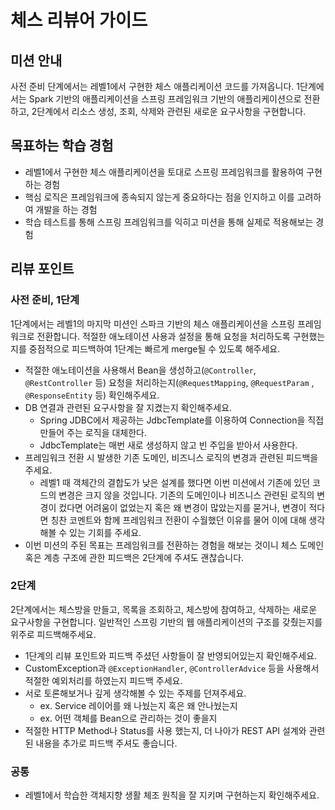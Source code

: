 # 체스 리뷰어 가이드

## 미션 안내

사전 준비 단계에서는 레벨1에서 구현한 체스 애플리케이션 코드를 가져옵니다. 1단계에서는 Spark 기반의 애플리케이션을 스프링 프레임워크 기반의 애플리케이션으로 전환하고, 2단계에서 리소스 생성, 조회, 삭제와
관련된 새로운 요구사항을 구현합니다.

## 목표하는 학습 경험

- 레벨1에서 구현한 체스 애플리케이션을 토대로 스프링 프레임워크를 활용하여 구현하는 경험
- 핵심 로직은 프레임워크에 종속되지 않는게 중요하다는 점을 인지하고 이를 고려하여 개발을 하는 경험
- 학습 테스트를 통해 스프링 프레임워크를 익히고 미션을 통해 실제로 적용해보는 경험

## 리뷰 포인트

### 사전 준비, 1단계

1단계에서는 레벨1의 마지막 미션인 스파크 기반의 체스 애플리케이션을 스프링 프레임워크로 전환합니다. 적절한 애노테이션 사용과 설정을 통해 요청을 처리하도록 구현했는지를 중점적으로 피드백하여 1단계는 빠르게
merge될 수 있도록 해주세요.

- 적절한 애노테이션을 사용해서 Bean을 생성하고(`@Controller`, `@RestController` 등) 요청을 처리하는지(`@RequestMapping`, `@RequestParam`
  , `@ResponseEntity` 등) 확인해주세요.
- DB 연결과 관련된 요구사항을 잘 지켰는지 확인해주세요.
    - Spring JDBC에서 제공하는 JdbcTemplate를 이용하여 Connection을 직접 만들어 주는 로직을 대체한다.
    - JdbcTemplate는 매번 새로 생성하지 않고 빈 주입을 받아서 사용한다.
- 프레임워크 전환 시 발생한 기존 도메인, 비즈니스 로직의 변경과 관련된 피드백을 주세요.
    - 레벨1 때 객체간의 결합도가 낮은 설계를 했다면 이번 미션에서 기존에 있던 코드의 변경은 크지 않을 것입니다. 기존의 도메인이나 비즈니스 관련된 로직의 변경이 컸다면 어려움이 없었는지 혹은 왜 변경이
      많았는지를 묻거나, 변경이 적다면 칭찬 코멘트와 함께 프레임워크 전환이 수월했던 이유를 물어 이에 대해 생각해볼 수 있는 기회를 주세요.
- 이번 미션의 주된 목표는 프레임워크를 전환하는 경험을 해보는 것이니 체스 도메인 혹은 계층 구조에 관한 피드백은 2단계에 주셔도 괜찮습니다.

### 2단계

2단계에서는 체스방을 만들고, 목록을 조회하고, 체스방에 참여하고, 삭제하는 새로운 요구사항을 구현합니다. 일반적인 스프링 기반의 웹 애플리케이션의 구조를 갖췄는지를 위주로 피드백해주세요.

- 1단계의 리뷰 포인트와 피드백 주셨던 사항들이 잘 반영되어있는지 확인해주세요.
- CustomException과 `@ExceptionHandler`, `@ControllerAdvice` 등을 사용해서 적절한 예외처리를 하였는지 피드백 주세요.
- 서로 토론해보거나 깊게 생각해볼 수 있는 주제를 던져주세요.
    - ex. Service 레이어를 왜 나눴는지 혹은 왜 안나눴는지
    - ex. 어떤 객체를 Bean으로 관리하는 것이 좋을지
- 적절한 HTTP Method나 Status를 사용 했는지, 더 나아가 REST API 설계와 관련된 내용을 추가로 피드백 주셔도 좋습니다.

### 공통

- 레벨1에서 학습한 객체지향 생활 체조 원칙을 잘 지키며 구현하는지 확인해주세요.
